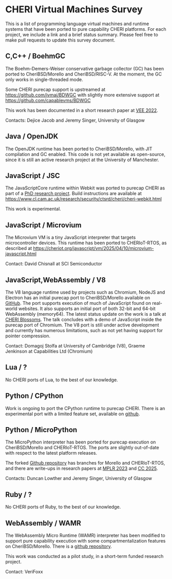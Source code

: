 # CHERI Virtual Machines Survey

This is a list of programming language virtual machines
and runtime systems that have been ported to pure capability CHERI
platforms. For each project, we include a link and a brief
status summary. Please feel free to make pull requests to
update this survey document.

## C,C++ / BoehmGC

The Boehm-Demers-Weiser conservative garbage collector (GC)
has been ported to CheriBSD/Morello and CheriBSD/RISC-V.
At the moment, the GC only works in single-threaded mode.

Some CHERI purecap support is upstreamed at https://github.com/ivmai/BDWGC
with slightly more extensive support at https://github.com/capablevms/BDWGC

This work has been documented in a short research paper at [VEE 2022](https://dl.acm.org/doi/10.1145/3516807.3516823).

Contacts: Dejice Jacob and Jeremy Singer, University of Glasgow

## Java / OpenJDK

The OpenJDK runtime has been ported to CheriBSD/Morello, with
JIT compilation and GC enabled. This code is not yet available
as open-source, since it is still an active research project
at the University of Manchester.


## JavaScript / JSC

The JavaScriptCore runtime within Webkit was ported to purecap
CHERI as part of a [PhD research project](https://www.repository.cam.ac.uk/items/7d72d9da-bb2e-44a9-86e9-6c245479f6a2). Build instructions are  available
at https://www.cl.cam.ac.uk/research/security/ctsrd/cheri/cheri-webkit.html

This work is experimental.

## JavaScript / Microvium

The Microvium VM is a tiny JavaScript interpreter that targets
microcontroller devices. This runtime has been ported to CHERIoT-RTOS,
as described at https://cheriot.org/javascript/vm/2025/04/10/microvium-javascript.html

Contact: David Chisnall at SCI Semiconductor

## JavaScript,WebAssembly / V8

The V8 language runtime used by projects such as Chromium, NodeJS
and Electron has an initial purecap port to CheriBSD/Morello available
on [GitHub](https://github.com/ctsrd-cheri/v8). The port supports
execution of much of JavaScript found on real-world websites. It also
supports an initial port of both 32-bit and 64-bit WebAssembly (memory64).
The latest status update on the work is a talk at [CHERI Blossoms](https://cheri-alliance.org/events/speakers/domagoj-stolfa/).
The talk concludes with a demo of JavaScript inside the purecap port of
Chromium. The V8 port is still under active development and currently has
numerous limitations, such as not yet having support for pointer compression.

Contact: Domagoj Stolfa at University of Cambridge (V8), Graeme Jenkinson at Capabilities Ltd (Chromium)

## Lua / ?

No CHERI ports of Lua, to the best of our knowledge.


## Python / CPython

Work is ongoing to port the CPython runtime to purecap CHERI.
There is an experimental port with a limited feature set,
available on [github](https://github.com/CTSRD-CHERI/cpython). 

## Python / MicroPython

The MicroPython interpreter has been ported for purecap execution
on CheriBSD/Morello and CHERIoT-RTOS. The ports are slightly
out-of-date with respect to the latest platform releases.

The forked [Github repository](https://github.com/glasgowpli/micropython)
has branches for Morello and CHERIoT-RTOS, and there are write-ups in
research papers at [MPLR 2023](https://dl.acm.org/doi/10.1145/3617651.3622991) and [CC 2025](https://dl.acm.org/doi/10.1145/3708493.3712694).

Contacts: Duncan Lowther and Jeremy Singer, University of Glasgow

## Ruby / ?

No CHERI ports of Ruby, to the best of our knowledge.

## WebAssembly / WAMR

The WebAssembly Micro Runtime (WAMR) interpreter
has been modified to support pure capability execution
with some compartmentalization features on CheriBSD/Morello.
There is a
[github repository](https://github.com/Verifoxx-LTD/verifoxx-cheri-wamr). 

This work was conducted as a pilot study, in a short-term funded
research project.

Contact: VeriFoxx